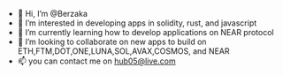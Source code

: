 - 👋 Hi, I’m @Berzaka
- 👀 I’m interested in developing apps in solidity, rust, and javascript
- 🌱 I’m currently learning how to develop applications on NEAR protocol
- 💞️ I’m looking to collaborate on new apps to build on ETH,FTM,DOT,ONE,LUNA,SOL,AVAX,COSMOS, and NEAR
- 📫 you can contact me on hub05@live.com

<!---
Berzaka/Berzaka is a ✨ special ✨ repository because its `README.md` (this file) appears on your GitHub profile.
You can click the Preview link to take a look at your changes.
--->
